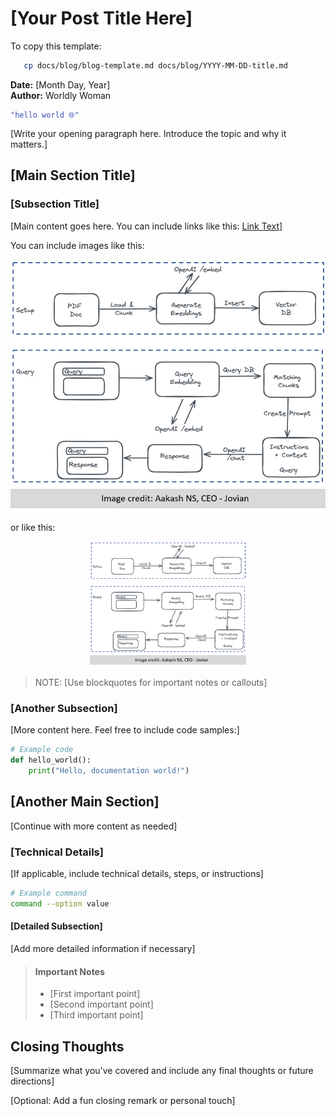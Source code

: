 # **[Your Post Title Here]**

To copy this template:
```bash
   cp docs/blog/blog-template.md docs/blog/YYYY-MM-DD-title.md
```

**Date:** [Month Day, Year]  
**Author:** Worldly Woman

<pre style="color: #3f51b5;"><code>"hello world 🌐"</code></pre>

[Write your opening paragraph here. Introduce the topic and why it matters.]

## **[Main Section Title]**  

### [Subsection Title]

[Main content goes here. You can include links like this: [Link Text](https://example.com)]

You can include images like this:   

![Nanobot Schema](../img/first-nanobot-schema.png)

or like this:

<center>
  <img src="../img/first-nanobot-schema.png" alt="Logo" width="250">
</center>

> NOTE: [Use blockquotes for important notes or callouts]

### [Another Subsection]

[More content here. Feel free to include code samples:]

```python
# Example code
def hello_world():
    print("Hello, documentation world!")
```

## [Another Main Section]

[Continue with more content as needed]

### [Technical Details]

[If applicable, include technical details, steps, or instructions]

```bash
# Example command
command --option value
```

#### [Detailed Subsection]

[Add more detailed information if necessary]

> #### Important Notes
> * [First important point]  
> * [Second important point]  
> * [Third important point]

## Closing Thoughts

[Summarize what you've covered and include any final thoughts or future directions]

[Optional: Add a fun closing remark or personal touch]
